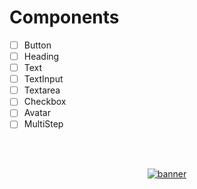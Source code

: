 # Components

- [ ] Button
- [ ] Heading
- [ ] Text
- [ ] TextInput
- [ ] Textarea
- [ ] Checkbox
- [ ] Avatar
- [ ] MultiStep

<!--START_SECTION:footer-->

<br />
<br />

<p align="center">
  <a href="https://discord.gg/rocketseat" target="_blank">
    <img align="center" src="https://storage.googleapis.com/golden-wind/comunidade/rodape.svg" alt="banner"/>
  </a>
</p>

<!--END_SECTION:footer-->
